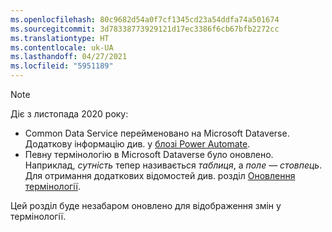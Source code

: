 ```yaml
---
ms.openlocfilehash: 80c9682d54a0f7cf1345cd23a54ddfa74a501674
ms.sourcegitcommit: 3d78338773929121d17ec3386f6cb67bfb2272cc
ms.translationtype: HT
ms.contentlocale: uk-UA
ms.lasthandoff: 04/27/2021
ms.locfileid: "5951189"
---
```

> [!NOTE]
> Діє з листопада 2020 року:
>
> - Common Data Service перейменовано на Microsoft Dataverse. Додаткову інформацію див. у [блозі Power Automate](https://aka.ms/PAuAppBlog).
> - Певну термінологію в Microsoft Dataverse було оновлено. Наприклад, *сутність* тепер називається *таблиця*, а *поле* — *стовпець*. Для отримання додаткових відомостей див. розділ [Оновлення термінології](/powerapps/maker/data-platform/data-platform-intro).
>
> Цей розділ буде незабаром оновлено для відображення змін у термінології.